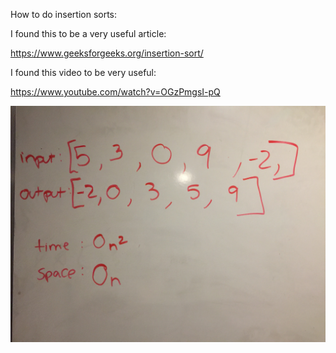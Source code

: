 How to do insertion sorts:

I found this to be a very useful article:

https://www.geeksforgeeks.org/insertion-sort/

I found this video to be very useful:

https://www.youtube.com/watch?v=OGzPmgsI-pQ

![whiteboard](../assets/insertionsort.jpg)